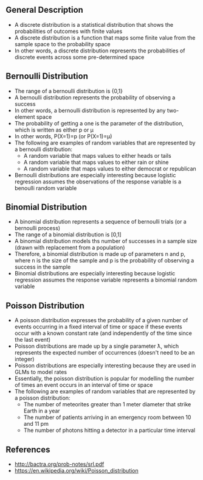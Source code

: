 ## General Description
- A discrete distribution is a statistical distribution that shows the probabilities of outcomes with finite values
- A discrete distribution is a function that maps some finite value from the sample space to the probability space
- In other words, a discrete distribution represents the probabilities of discrete events across some pre-determined space

## Bernoulli Distribution
- The range of a bernoulli distribution is {0,1}
- A bernoulli distribution represents the probability of observing a success
- In other words, a bernoulli distribution is represented by any two-element space
- The probability of getting a one is the parameter of the distribution, which is written as either p or µ
- In other words, P(X=1)=p (or P(X=1)=µ)
- The following are examples of random variables that are represented by a bernoulli distribution:
	- A random variable that maps values to either heads or tails
	- A random variable that maps values to either rain or shine	
	- A random variable that maps values to either democrat or republican
- Bernoulli distributions are especially interesting because logistic regression assumes the observations of the response variable is a benoulli random variable

## Binomial Distribution
- A binomial distribution represents a sequence of bernoulli trials (or a bernoulli process)
- The range of a binomial distribution is [0,1]
- A binomial distribution models ths number of successes in a sample size (drawn with replacement from a population)
- Therefore, a binomial distribution is made up of parameters n and p, where n is the size of the sample and p is the probability of observing a success in the sample
- Binomial distributions are especially interesting because logistic regression assumes the response variable represents a binomial random variable

## Poisson Distribution
- A poisson distribution expresses the probability of a given number of events occurring in a fixed interval of time or space if these events occur with a known constant rate (and independently of the time since the last event)
- Poisson distributions are made up by a single parameter ƛ, which represents the expected number of occurrences (doesn't need to be an integer)
- Poisson distributions are especially interesting because they are used in GLMs to model rates
- Essentially, the poisson distribution is popular for modelling the number of times an event occurs in an interval of time or space
- The following are examples of random variables that are represented by a poisson distribution:
	- The number of meteorites greater than 1 meter diameter that strike Earth in a year
	- The number of patients arriving in an emergency room between 10 and 11 pm
	- The number of photons hitting a detector in a particular time interval

## References
- http://bactra.org/prob-notes/srl.pdf
- https://en.wikipedia.org/wiki/Poisson_distribution
